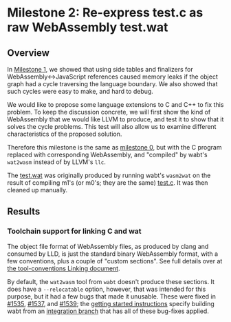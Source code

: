 # Milestone 2: Re-express test.c as raw WebAssembly test.wat

## Overview

In [Milestone 1](../m1/), we showed that using side tables and
finalizers for WebAssembly<->JavaScript references caused memory leaks
if the object graph had a cycle traversing the language boundary.  We
also showed that such cycles were easy to make, and hard to debug.

We would like to propose some language extensions to C and C++ to fix
this problem.  To keep the discussion concrete, we will first show the
kind of WebAssembly that we would like LLVM to produce, and test it to
show that it solves the cycle problems.  This test will also allow us to
examine different characteristics of the proposed solution.

Therefore this milestone is the same as [milestone 0](../m0/), but with
the C program replaced with corresponding WebAssembly, and "compiled" by
wabt's `wat2wasm` instead of by LLVM's `llc`.

The [test.wat](./test.wat) was originally produced by running wabt's
`wasm2wat` on the result of compiling m1's (or m0's; they are the same)
[test.c](../m1/test.c).  It was then cleaned up manually.

## Results

### Toolchain support for linking C and wat

The object file format of WebAssembly files, as produced by clang and
consumed by LLD, is just the standard binary WebAssembly format, with a
few conventions, plus a couple of "custom sections".  See full details
over at [the tool-conventions Linking
document](https://github.com/WebAssembly/tool-conventions/blob/master/Linking.md).

By default, the `wat2wasm` tool from `wabt` doesn't produce these
sections.  It does have a `--relocatable` option, however, that was
intended for this purpose, but it had a few bugs that made it unusable.
These were fixed in
[#1535](https://github.com/WebAssembly/wabt/pull/1535),
[#1537](https://github.com/WebAssembly/wabt/pull/1537), and
[#1539](https://github.com/WebAssembly/wabt/pull/1539); the [getting
started instructions](../getting-started.md) specify building wabt from
an [integration branch](https://github.com/wingo/wabt/tree/integration)
that has all of these bug-fixes applied.
